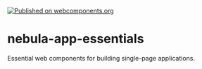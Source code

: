 [![Published on webcomponents.org](https://img.shields.io/badge/webcomponents.org-published-blue.svg)](https://www.webcomponents.org/element/arsnebula/nebula-app-essentials)

# nebula-app-essentials

Essential web components for building single-page applications.